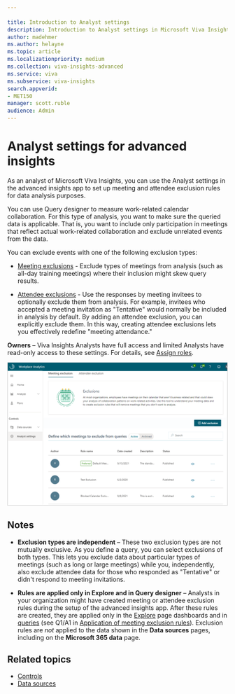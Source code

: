 ```yaml
---

title: Introduction to Analyst settings 
description: Introduction to Analyst settings in Microsoft Viva Insights
author: madehmer
ms.author: helayne
ms.topic: article
ms.localizationpriority: medium 
ms.collection: viva-insights-advanced 
ms.service: viva 
ms.subservice: viva-insights 
search.appverid: 
- MET150 
manager: scott.ruble
audience: Admin
---
```


# Analyst settings for advanced insights

As an analyst of Microsoft Viva Insights, you can use the Analyst settings in the advanced insights app to set up meeting and attendee exclusion rules for data analysis purposes.

You can use Query designer to measure work-related calendar collaboration. For this type of analysis, you want to make sure the queried data is applicable. That is, you want to include only participation in meetings that reflect actual work-related collaboration and exclude unrelated events from the data.

You can exclude events with one of the following exclusion types:

* [Meeting exclusions](/viva/insights/tutorials/meeting-exclusions-intro?toc=/viva/insights/use/toc.json&bc=/viva/insights/breadcrumb/toc.json) - Exclude types of meetings from analysis (such as all-day training meetings) where their inclusion might skew query results.

* [Attendee exclusions](/viva/insights/tutorials/attendee-exclusion-rules?toc=/viva/insights/use/toc.json&bc=/viva/insights/breadcrumb/toc.json) - Use the responses by meeting invitees to optionally exclude them from analysis. For example, invitees who accepted a meeting invitation as "Tentative" would normally be included in analysis by default. By adding an attendee exclusion, you can explicitly exclude them. In this way, creating attendee exclusions lets you effectively redefine "meeting attendance."

**Owners** – Viva Insights Analysts have full access and limited Analysts have read-only access to these settings. For details, see [Assign roles](/viva/insights/setup/assign-roles-to-wpa-admins?toc=/viva/insights/use/toc.json&bc=/viva/insights/breadcrumb/toc.json).

![Analyst exclusion settings](../images/WpA/Tutorials/analyst-exclusion-settings.png)

## Notes

* **Exclusion types are independent** &ndash; These two exclusion types are not mutually exclusive. As you define a query, you can select exclusions of both types. This lets you exclude data about particular types of meetings (such as long or large meetings) while you, independently, also exclude attendee data for those who responded as "Tentative" or didn't respond to meeting invitations.

* **Rules are applied only in Explore and in Query designer** &ndash; Analysts in your organization might have created meeting or attendee exclusion rules during the setup of the advanced insights app. After these rules are created, they are applied only in the [Explore](/viva/insights/use/explore-intro?toc=/viva/insights/use/toc.json&bc=/viva/insights/breadcrumb/toc.json) page dashboards and in [queries](/viva/insights/tutorials/query-basics?toc=/viva/insights/use/toc.json&bc=/viva/insights/breadcrumb/toc.json) (see Q1/A1 in [Application of meeting exclusion rules](/viva/insights/tutorials/meeting-exclusion-concept?toc=/viva/insights/use/toc.json&bc=/viva/insights/breadcrumb/toc.json#application-of-meeting-exclusion-rules)). Exclusion rules are _not_ applied to the data shown in the **Data sources** pages, including on the **Microsoft 365 data** page.

## Related topics

* [Controls](/viva/insights/use/settings?toc=/viva/insights/use/toc.json&bc=/viva/insights/breadcrumb/toc.json)
* [Data sources](/viva/insights/Use/data-sourcesv2?toc=/viva/insights/use/toc.json&bc=/viva/insights/breadcrumb/toc.json)
